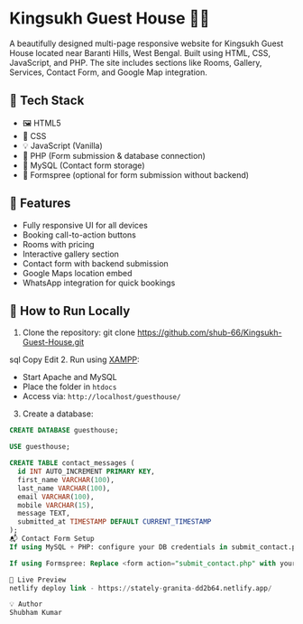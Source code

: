 # Kingsukh Guest House 🌄🏨

A beautifully designed multi-page responsive website for Kingsukh Guest House located near Baranti Hills, West Bengal. Built using HTML, CSS, JavaScript, and PHP. The site includes sections like Rooms, Gallery, Services, Contact Form, and Google Map integration.

## 🔧 Tech Stack

- 🖼️ HTML5
- 🎨 CSS
- 💡 JavaScript (Vanilla)
- 🐘 PHP (Form submission & database connection)
- 💾 MySQL (Contact form storage)
- 📨 Formspree (optional for form submission without backend)

## 📂 Features

- Fully responsive UI for all devices
- Booking call-to-action buttons
- Rooms with pricing
- Interactive gallery section
- Contact form with backend submission
- Google Maps location embed
- WhatsApp integration for quick bookings

## 📍 How to Run Locally

1. Clone the repository:
git clone https://github.com/shub-66/Kingsukh-Guest-House.git

sql
Copy
Edit
2. Run using [XAMPP](https://www.apachefriends.org/):
- Start Apache and MySQL
- Place the folder in `htdocs`
- Access via: `http://localhost/guesthouse/`

3. Create a database:
```sql
CREATE DATABASE guesthouse;

USE guesthouse;

CREATE TABLE contact_messages (
  id INT AUTO_INCREMENT PRIMARY KEY,
  first_name VARCHAR(100),
  last_name VARCHAR(100),
  email VARCHAR(100),
  mobile VARCHAR(15),
  message TEXT,
  submitted_at TIMESTAMP DEFAULT CURRENT_TIMESTAMP
);
📬 Contact Form Setup
If using MySQL + PHP: configure your DB credentials in submit_contact.php.

If using Formspree: Replace <form action="submit_contact.php" with your Formspree form endpoint.

📸 Live Preview
netlify deploy link - https://stately-granita-dd2b64.netlify.app/

💡 Author
Shubham Kumar
